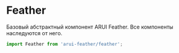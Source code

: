 # Feather

Базовый абстрактный компонент ARUI Feather.
Все компоненты наследуются от него.

```javascript
import Feather from 'arui-feather/feather';
```












